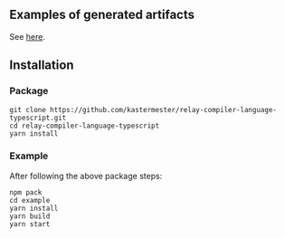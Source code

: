 ## Examples of generated artifacts

See [here](example/ts/__generated__/).

## Installation

### Package

```
git clone https://github.com/kastermester/relay-compiler-language-typescript.git
cd relay-compiler-language-typescript
yarn install
```

### Example

After following the above package steps:

```
npm pack
cd example
yarn install
yarn build
yarn start
```
